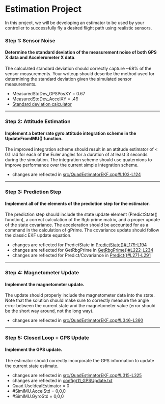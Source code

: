 # Estimation Project #

In this project, we will be developing an estimator to be used by your controller to successfully fly a desired flight path using realistic sensors. 

### Step 1: Sensor Noise ###
#### Determine the standard deviation of the measurement noise of both GPS X data and Accelerometer X data. ####
The calculated standard deviation should correctly capture ~68% of the sensor measurements. Your writeup should describe the method used for determining the standard deviation given the simulated sensor measurements. 

- MeasuredStdDev_GPSPosXY = 0.67
- MeasuredStdDev_AccelXY = .49
- [Standard deviation calculator](/sensorNoise/sensorNoise.py)
 ----
### Step 2: Attitude Estimation ###
#### Implement a better rate gyro attitude integration scheme in the UpdateFromIMU() function. ####
The improved integration scheme should result in an attitude estimator of < 0.1 rad for each of the Euler angles for a duration of at least 3 seconds during the simulation. The integration scheme should use quaternions to improve performance over the current simple integration scheme. 

- changes are reflected in [src/QuadEstimatorEKF.cpp#L103-L124](src/QuadEstimatorEKF.cpp#L103-L124)

 ----
### Step 3: Prediction Step ###
#### Implement all of the elements of the prediction step for the estimator. ####
The prediction step should include the state update element (PredictState() function), a correct calculation of the Rgb prime matrix, and a proper update of the state covariance. The acceleration should be accounted for as a command in the calculation of gPrime. The covariance update should follow the classic EKF update equation. 

- changes are reflected for PredictState in [PredictState()#L179-L194](src/QuadEstimatorEKF.cpp#L179-L194)
- changes are reflected for GetRbgPrime in [GetRbgPrime()#L222-L234](src/QuadEstimatorEKF.cpp#L222-L234)
- changes are reflected for Predict/Covariance in [Predict()#L271-L291](src/QuadEstimatorEKF.cpp#L271-L291)

 ----
### Step 4: Magnetometer Update ###
#### Implement the magnetometer update. ####
The update should properly include the magnetometer data into the state. Note that the solution should make sure to correctly measure the angle error between the current state and the magnetometer value (error should be the short way around, not the long way). 

- changes are reflected in [src/QuadEstimatorEKF.cpp#L346-L360](src/QuadEstimatorEKF.cpp#L346-L360)

 ----
### Step 5: Closed Loop + GPS Update ###
#### Implement the GPS update. ####
The estimator should correctly incorporate the GPS information to update the current state estimate. 

- changes are reflected in [src/QuadEstimatorEKF.cpp#L315-L325](src/QuadEstimatorEKF.cpp#L315-L325)
- changes are reflected in [config/11_GPSUpdate.txt](config/11_GPSUpdate.txt)
- Quad.UseIdealEstimator = 0
- #SimIMU.AccelStd = 0,0,0
- #SimIMU.GyroStd = 0,0,0
